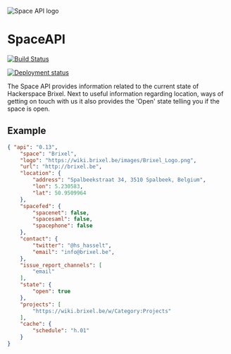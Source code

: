 ![Space API logo](http://spaceapi.net/c/images/spaceapi-logo.png)

# SpaceAPI

[![Build Status](https://dev.azure.com/Brixel/Brixel.SpaceAPI/_apis/build/status/Brixel.SpaceAPI?branchName=refs%2Fpull%2F36%2Fmerge)](https://dev.azure.com/Brixel/Brixel.SpaceAPI/_build/latest?definitionId=1&branchName=refs%2Fpull%2F36%2Fmerge)

[![Deployment status](https://vsrm.dev.azure.com/Brixel/_apis/public/Release/badge/2c5ed952-6945-473d-a743-5856cc65e56e/1/1)](https://vsrm.dev.azure.com/Brixel/_apis/public/Release/badge/2c5ed952-6945-473d-a743-5856cc65e56e/1/1)

The Space API provides information related to the current state of Hackerspace Brixel. Next to useful information regarding location, ways of getting on touch with us it also provides the 'Open' state telling you if the space is open.

## Example

```json
{ "api": "0.13",
    "space": "Brixel",
    "logo": "https://wiki.brixel.be/images/Brixel_Logo.png",
    "url": "http://brixel.be",
    "location": {
        "address": "Spalbeekstraat 34, 3510 Spalbeek, Belgium",
        "lon": 5.230583,
        "lat": 50.9509964
    },
    "spacefed": {
        "spacenet": false,
        "spacesaml": false,
        "spacephone": false
    },
    "contact": {
        "twitter": "@hs_hasselt",
        "email": "info@brixel.be",
    },
    "issue_report_channels": [
        "email"
    ],
    "state": {
        "open": true
    },
    "projects": [
        "https://wiki.brixel.be/w/Category:Projects"
    ],
    "cache": {
        "schedule": "h.01"
    }
}
```
